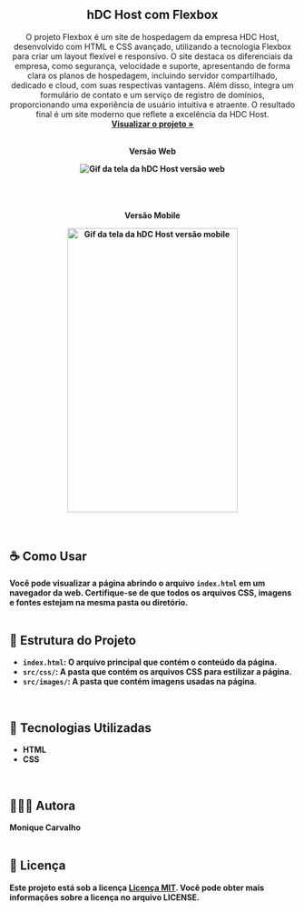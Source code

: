 <div align="center">

  <h2 align="center">hDC Host com Flexbox</h2>

  <p align="center">
O projeto Flexbox é um site de hospedagem da empresa HDC Host, desenvolvido com HTML e CSS avançado, utilizando a tecnologia Flexbox para criar um layout flexível e responsivo. O site destaca os diferenciais da empresa, como segurança, velocidade e suporte, apresentando de forma clara os planos de hospedagem, incluindo servidor compartilhado, dedicado e cloud, com suas respectivas vantagens. Além disso, integra um formulário de contato e um serviço de registro de domínios, proporcionando uma experiência de usuário intuitiva e atraente. O resultado final é um site moderno que reflete a excelência da HDC Host.    <br />
    <a href="https://moniquecarvalho.github.io/hdc-host-com-flexbox" target="_blank"><strong>Visualizar o projeto »</strong></a>
    <br />
    <br />
  </p>
  <p><b>Versão Web</p>
  <img src="./img/web.gif" alt="Gif da tela da hDC Host versão web">
   <br />
   <br />
   <br />
   <br />
   <p><b>Versão Mobile</p>
  <img src="./img/mobile.gif" alt="Gif da tela da hDC Host versão mobile" width="300" height="500" >
</div>
<br />
<br />

## ☕ Como Usar
Você pode visualizar a página abrindo o arquivo `index.html` em um navegador da web. Certifique-se de que todos os arquivos CSS, imagens e fontes estejam na mesma pasta ou diretório.
<br />
<br />

## 📂 Estrutura do Projeto

- `index.html`: O arquivo principal que contém o conteúdo da página.
- `src/css/`: A pasta que contém os arquivos CSS para estilizar a página.
- `src/images/`: A pasta que contém imagens usadas na página.
<br />

## 🚀 Tecnologias Utilizadas

* HTML
* CSS
<br />

## 👩🏽‍💻 Autora

Monique Carvalho
<br />
<br />

## 📝 Licença

Este projeto está sob a licença  [Licença MIT](license.md). Você pode obter mais informações sobre a licença no arquivo LICENSE.
<br />
<br />
